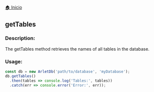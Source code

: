 [🏠 Inicio](../README.md)

## getTables

### Description:

The getTables method retrieves the names of all tables in the database.

### Usage:

```javascript
const db = new ArletDb('path/to/database', 'myDatabase');
db.getTables()
  .then(tables => console.log('Tables:', tables))
  .catch(err => console.error('Error:', err));
```